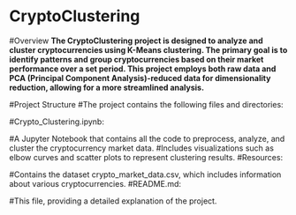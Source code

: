 # CryptoClustering

#Overview
**The CryptoClustering project is designed to analyze and cluster cryptocurrencies using K-Means clustering. The primary goal is to identify patterns and group cryptocurrencies based on their market performance over a set period. This project employs both raw data and PCA (Principal Component Analysis)-reduced data for dimensionality reduction, allowing for a more streamlined analysis.**

#Project Structure
#The project contains the following files and directories:

#Crypto_Clustering.ipynb:

#A Jupyter Notebook that contains all the code to preprocess, analyze, and cluster the cryptocurrency market data.
#Includes visualizations such as elbow curves and scatter plots to represent clustering results.
#Resources:

#Contains the dataset crypto_market_data.csv, which includes information about various cryptocurrencies.
#README.md:

#This file, providing a detailed explanation of the project.
